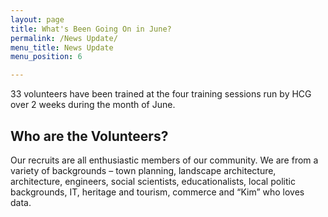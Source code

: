 ```yaml
---
layout: page
title: What's Been Going On in June?
permalink: /News Update/
menu_title: News Update
menu_position: 6

---
```


33 volunteers have been trained at the four training sessions run by HCG over 2 weeks during the month of June.


## Who are the Volunteers?

 Our recruits are all enthusiastic members of our community.  We are from a variety of backgrounds – town planning, landscape architecture,
 architecture, engineers, social scientists, educationalists, local politic backgrounds, IT, heritage and tourism, 
 commerce and “Kim” who loves data.  
